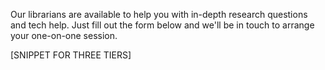 Our librarians are available to help you with in-depth research questions and tech help. Just fill out the form below and we'll be in touch to arrange your one-on-one session.

[SNIPPET FOR THREE TIERS]

<script type="text/javascript" src="https://form.jotform.com/jsform/60405912416146"></script>